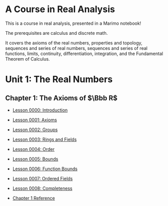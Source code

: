# A Course in Real Analysis

This is a course in real analysis, presented in a Marimo notebook!

The prerequisites are calculus and discrete math.

It covers the axioms of the real numbers, properties and topology, sequences and series of real numbers, sequences and series of real functions, limits, continuity, differentiation, integration, and the Fundamental Theorem of Calculus.

# Unit 1: The Real Numbers
## Chapter 1: The Axioms of $\Bbb R$

* [Lesson 0000: Introduction](https://marimo.app/gh/axiomtutor/acira/master?entrypoint=ACIRA_0000_intro.py)

* [Lesson 0001: Axioms](https://marimo.app/gh/axiomtutor/acira/master?entrypoint=ACIRA_0001_axioms.py)

* [Lesson 0002: Groups](https://marimo.app/gh/axiomtutor/acira/master?entrypoint=ACIRA_0002_groups.py)

* [Lesson 0003: Rings and Fields](https://marimo.app/gh/axiomtutor/acira/master?entrypoint=ACIRA_0003_ringfield.py)

* [Lesson 0004: Order](https://marimo.app/gh/axiomtutor/acira/master?entrypoint=ACIRA_0004_order.py) 

* [Lesson 0005: Bounds](https://marimo.app/gh/axiomtutor/acira/master?entrypoint=ACIRA_0005_bounds.py)

* [Lesson 0006: Function Bounds](https://marimo.app/gh/axiomtutor/acira/master?entrypoint=ACIRA_0006_boundfunc.py)

* [Lesson 0007: Ordered Fields](https://marimo.app/gh/axiomtutor/acira/master?entrypoint=ACIRA_0007_ordfield.py)

* [Lesson 0008: Completeness](https://marimo.app/gh/axiomtutor/acira/master?entrypoint=ACIRA_0008_completeness.py)

* [Chapter 1 Reference](https://marimo.app/gh/axiomtutor/acira/master?entrypoint=ACIRA_chap1_ref.py)
